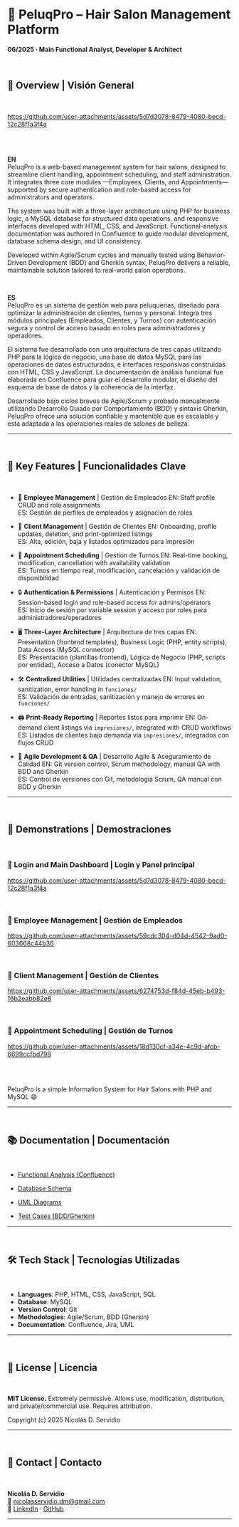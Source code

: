 # 💈 PeluqPro – Hair Salon Management Platform  
**06/2025 · Main Functional Analyst, Developer & Architect**  

<br>

## 🧾 Overview | Visión General

<br>

https://github.com/user-attachments/assets/5d7d3078-8479-4080-becd-12c28f1a3f4a

<br><br>

**EN**  
PeluqPro is a web-based management system for hair salons, designed to streamline client handling, appointment scheduling, and staff administration. It integrates three core modules —Employees, Clients, and Appointments— supported by secure authentication and role-based access for administrators and operators.  

The system was built with a three-layer architecture using PHP for business logic, a MySQL database for structured data operations, and responsive interfaces developed with HTML, CSS, and JavaScript. Functional-analysis documentation was authored in Confluence to guide modular development, database schema design, and UI consistency.  

Developed within Agile/Scrum cycles and manually tested using Behavior-Driven Development (BDD) and Gherkin syntax, PeluqPro delivers a reliable, maintainable solution tailored to real-world salon operations.

<br>

**ES**  
PeluqPro es un sistema de gestión web para peluquerías, diseñado para optimizar la administración de clientes, turnos y personal. Integra tres módulos principales (Empleados, Clientes, y Turnos) con autenticación segura y control de acceso basado en roles para administradores y operadores.  

El sistema fue desarrollado con una arquitectura de tres capas utilizando PHP para la lógica de negocio, una base de datos MySQL para las operaciones de datos estructurados, e interfaces responsivas construidas con HTML, CSS y JavaScript. La documentación de análisis funcional fue elaborada en Confluence para guiar el desarrollo modular, el diseño del esquema de base de datos y la coherencia de la interfaz.  

Desarrollado bajo ciclos breves de Agile/Scrum y probado manualmente utilizando Desarrollo Guiado por Comportamiento (BDD) y sintaxis Gherkin, PeluqPro ofrece una solución confiable y mantenible que es escalable y está adaptada a las operaciones reales de salones de belleza.

---

<br>

## 🔑 Key Features | Funcionalidades Clave

<br>

- 💇 **Employee Management** | Gestión de Empleados
  EN: Staff profile CRUD and role assignments  
  ES: Gestión de perfiles de empleados y asignación de roles

- 👥 **Client Management** | Gestión de Clientes
  EN: Onboarding, profile updates, deletion, and print-optimized listings  
  ES: Alta, edición, baja y listados optimizados para impresión

- 📆 **Appointment Scheduling** | Gestión de Turnos
  EN: Real-time booking, modification, cancellation with availability validation  
  ES: Turnos en tiempo real, modificación, cancelación y validación de disponibilidad

- 🔒 **Authentication & Permissions** | Autenticación y Permisos
  EN: Session-based login and role-based access for admins/operators  
  ES: Inicio de sesión por variable session y acceso por roles para administradores/operadores

- 🖥 **Three-Layer Architecture** | Arquitectura de tres capas
  EN: Presentation (frontend templates), Business Logic (PHP, entity scripts), Data Access (MySQL connector)  
  ES: Presentación (plantillas frontend), Lógica de Negocio (PHP, scripts por entidad), Acceso a Datos (conector MySQL)

- 🛠 **Centralized Utilities** | Utilidades centralizadas
  EN: Input validation, sanitization, error handling in `funciones/`  
  ES: Validación de entradas, sanitización y manejo de errores en `funciones/`

- 🖨️ **Print-Ready Reporting** | Reportes listos para imprimir
  EN: On-demand client listings via `impresiones/`, integrated with CRUD workflows  
  ES: Listados de clientes bajo demanda vía `impresiones/`, integrados con flujos CRUD

- 🚀 **Agile Development & QA** | Desarrollo Agile & Aseguramiento de Calidad
  EN: Git version control, Scrum methodology, manual QA with BDD and Gherkin  
  ES: Control de versiones con Git, metodología Scrum, QA manual con BDD y Gherkin

---

<br>

## 📸 Demonstrations | Demostraciones

<br>

### 💈 Login and Main Dashboard | Login y Panel principal

https://github.com/user-attachments/assets/5d7d3078-8479-4080-becd-12c28f1a3f4a

<br>

### 💇 Employee Management | Gestión de Empleados

https://github.com/user-attachments/assets/59cdc304-d04d-4542-9ad0-603668c44b36

<br>

### 👥 Client Management | Gestión de Clientes

https://github.com/user-attachments/assets/6274753d-f84d-45eb-b493-16b2eabb82e8

<br>

### 📆 Appointment Scheduling | Gestión de Turnos

https://github.com/user-attachments/assets/18d130cf-a34e-4c9d-afcb-6699ccfbd798

<br> <br>

PeluqPro is a simple Information System for Hair Salons with PHP and MySQL 😄

---

<br>

## 📚 Documentation | Documentación

<br>

- [Functional Analysis (Confluence)](link-to-docs)

- [Database Schema](link-to-schema)  

- [UML Diagrams](link-to-uml)  

- [Test Cases (BDD/Gherkin)](link-to-tests)

---

<br>

## 🛠️ Tech Stack | Tecnologías Utilizadas

<br>

- **Languages**: PHP, HTML, CSS, JavaScript, SQL  
- **Database**: MySQL  
- **Version Control**: Git  
- **Methodologies**: Agile/Scrum, BDD (Gherkin)  
- **Documentation**: Confluence, Jira, UML

---

<br>

## 📄 License | Licencia

<br>

**MIT License.** Extremely permissive. Allows use, modification, distribution, and private/commercial use. Requires attribution.

Copyright (c) 2025 Nicolás D. Servidio

---

<br>

## 🤝 Contact | Contacto

<br>

**Nicolás D. Servidio**  
📧 nicolasservidio.dm@gmail.com  
🔗 [LinkedIn](https://www.linkedin.com/in/nicolas-servidio-del-monte) · [GitHub](https://github.com/nicolasservidio)

---

